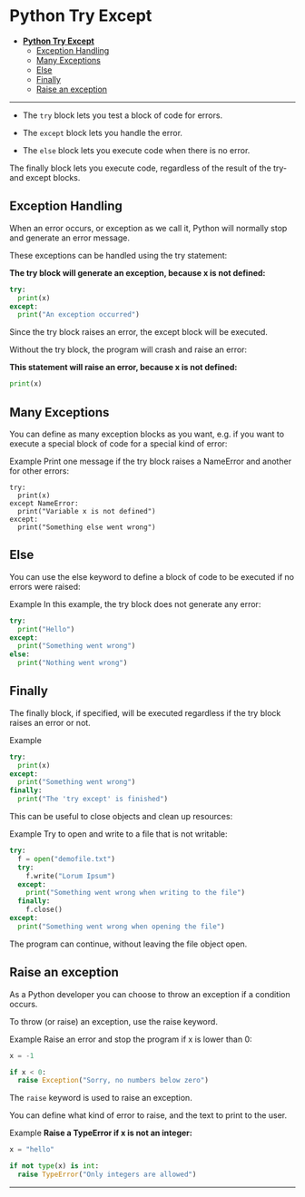 **Python Try Except**
===
- [**Python Try Except**](#python-try-except)
  - [Exception Handling](#exception-handling)
  - [Many Exceptions](#many-exceptions)
  - [Else](#else)
  - [Finally](#finally)
  - [Raise an exception](#raise-an-exception)


---
- The `try` block lets you test a block of code for errors.

- The `except` block lets you handle the error.

- The `else` block lets you execute code when there is no error.

The finally block lets you execute code, regardless of the result of the try- and except blocks.

## Exception Handling
When an error occurs, or exception as we call it, Python will normally stop and generate an error message.

These exceptions can be handled using the try statement:

**The try block will generate an exception, because x is not defined:**

```py
try:
  print(x)
except:
  print("An exception occurred")
```
Since the try block raises an error, the except block will be executed.

Without the try block, the program will crash and raise an error:

**This statement will raise an error, because x is not defined:**
```py
print(x)
```
## Many Exceptions
You can define as many exception blocks as you want, e.g. if you want to execute a special block of code for a special kind of error:

Example
Print one message if the try block raises a NameError and another for other errors:
```
try:
  print(x)
except NameError:
  print("Variable x is not defined")
except:
  print("Something else went wrong")
```
## Else
You can use the else keyword to define a block of code to be executed if no errors were raised:

Example
In this example, the try block does not generate any error:

```py
try:
  print("Hello")
except:
  print("Something went wrong")
else:
  print("Nothing went wrong")
```

## Finally
The finally block, if specified, will be executed regardless if the try block raises an error or not.

Example
```py
try:
  print(x)
except:
  print("Something went wrong")
finally:
  print("The 'try except' is finished")
```
This can be useful to close objects and clean up resources:

Example
Try to open and write to a file that is not writable:
```py
try:
  f = open("demofile.txt")
  try:
    f.write("Lorum Ipsum")
  except:
    print("Something went wrong when writing to the file")
  finally:
    f.close()
except:
  print("Something went wrong when opening the file")
```
The program can continue, without leaving the file object open.

## Raise an exception
As a Python developer you can choose to throw an exception if a condition occurs.

To throw (or raise) an exception, use the raise keyword.

Example
Raise an error and stop the program if x is lower than 0:
```py
x = -1

if x < 0:
  raise Exception("Sorry, no numbers below zero")
```

The `raise` keyword is used to raise an exception.

You can define what kind of error to raise, and the text to print to the user.

Example
**Raise a TypeError if x is not an integer:**
```py
x = "hello"

if not type(x) is int:
  raise TypeError("Only integers are allowed")
```

---
